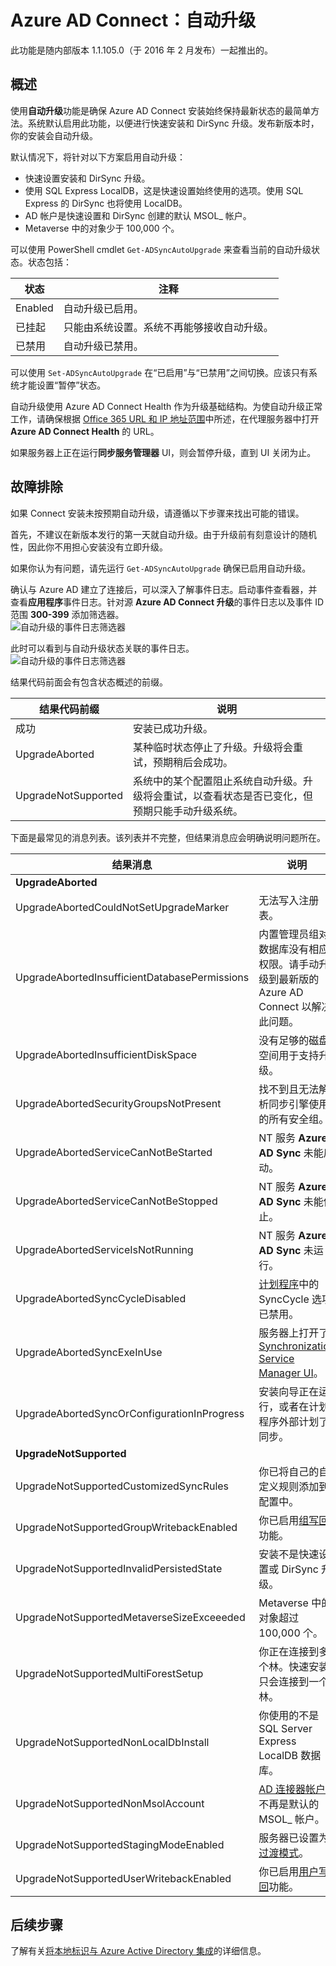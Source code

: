<properties
   pageTitle="Azure AD Connect：自动升级 | Azure"
   description="本主题介绍 Azure AD Connect sync 中的内置自动升级功能。"
   services="active-directory"
   documentationCenter=""
   authors="AndKjell"
   manager="StevenPo"
   editor=""/>

<tags
   ms.service="active-directory"
   ms.devlang="na"
   ms.topic="article"
   ms.tgt_pltfrm="na"
   ms.workload="identity"
   ms.date="08/24/2016"
   ms.author="andkjell"
   wacn.date="01/09/2017"/>

# Azure AD Connect：自动升级
此功能是随内部版本 1.1.105.0（于 2016 年 2 月发布）一起推出的。

## 概述
使用**自动升级**功能是确保 Azure AD Connect 安装始终保持最新状态的最简单方法。系统默认启用此功能，以便进行快速安装和 DirSync 升级。发布新版本时，你的安装会自动升级。

默认情况下，将针对以下方案启用自动升级：

- 快速设置安装和 DirSync 升级。
- 使用 SQL Express LocalDB，这是快速设置始终使用的选项。使用 SQL Express 的 DirSync 也将使用 LocalDB。
- AD 帐户是快速设置和 DirSync 创建的默认 MSOL\_ 帐户。
- Metaverse 中的对象少于 100,000 个。

可以使用 PowerShell cmdlet `Get-ADSyncAutoUpgrade` 来查看当前的自动升级状态。状态包括：

状态 | 注释
---- | ----
Enabled | 自动升级已启用。
已挂起 | 只能由系统设置。系统不再能够接收自动升级。
已禁用 | 自动升级已禁用。

可以使用 `Set-ADSyncAutoUpgrade` 在“已启用”与“已禁用”之间切换。应该只有系统才能设置“暂停”状态。

自动升级使用 Azure AD Connect Health 作为升级基础结构。为使自动升级正常工作，请确保根据 [Office 365 URL 和 IP 地址范围](https://support.office.com/article/Office-365-URLs-and-IP-address-ranges-8548a211-3fe7-47cb-abb1-355ea5aa88a2)中所述，在代理服务器中打开 **Azure AD Connect Health** 的 URL。

如果服务器上正在运行**同步服务管理器** UI，则会暂停升级，直到 UI 关闭为止。

## 故障排除
如果 Connect 安装未按预期自动升级，请遵循以下步骤来找出可能的错误。

首先，不建议在新版本发行的第一天就自动升级。由于升级前有刻意设计的随机性，因此你不用担心安装没有立即升级。

如果你认为有问题，请先运行 `Get-ADSyncAutoUpgrade` 确保已启用自动升级。

确认与 Azure AD 建立了连接后，可以深入了解事件日志。启动事件查看器，并查看**应用程序**事件日志。针对源 **Azure AD Connect 升级**的事件日志以及事件 ID 范围 **300-399** 添加筛选器。  
![自动升级的事件日志筛选器](./media/active-directory-aadconnect-feature-automatic-upgrade/eventlogfilter.png)  

此时可以看到与自动升级状态关联的事件日志。  
![自动升级的事件日志筛选器](./media/active-directory-aadconnect-feature-automatic-upgrade/eventlogresult.png)

结果代码前面会有包含状态概述的前缀。

结果代码前缀 | 说明
--- | ---
成功 | 安装已成功升级。
UpgradeAborted | 某种临时状态停止了升级。升级将会重试，预期稍后会成功。
UpgradeNotSupported | 系统中的某个配置阻止系统自动升级。升级将会重试，以查看状态是否已变化，但预期只能手动升级系统。

下面是最常见的消息列表。该列表并不完整，但结果消息应会明确说明问题所在。

结果消息 | 说明
--- | ---
**UpgradeAborted** |
UpgradeAbortedCouldNotSetUpgradeMarker | 无法写入注册表。
UpgradeAbortedInsufficientDatabasePermissions | 内置管理员组对数据库没有相应权限。请手动升级到最新版的 Azure AD Connect 以解决此问题。
UpgradeAbortedInsufficientDiskSpace | 没有足够的磁盘空间用于支持升级。
UpgradeAbortedSecurityGroupsNotPresent | 找不到且无法解析同步引擎使用的所有安全组。
UpgradeAbortedServiceCanNotBeStarted | NT 服务 **Azure AD Sync** 未能启动。
UpgradeAbortedServiceCanNotBeStopped | NT 服务 **Azure AD Sync** 未能停止。
UpgradeAbortedServiceIsNotRunning | NT 服务 **Azure AD Sync** 未运行。
UpgradeAbortedSyncCycleDisabled | [计划程序](/documentation/articles/active-directory-aadconnectsync-feature-scheduler/)中的 SyncCycle 选项已禁用。
UpgradeAbortedSyncExeInUse | 服务器上打开了 [Synchronization Service Manager UI](/documentation/articles/active-directory-aadconnectsync-service-manager-ui/)。
UpgradeAbortedSyncOrConfigurationInProgress | 安装向导正在运行，或者在计划程序外部计划了同步。
**UpgradeNotSupported** |
UpgradeNotSupportedCustomizedSyncRules | 你已将自己的自定义规则添加到配置中。
UpgradeNotSupportedGroupWritebackEnabled | 你已启用[组写回](/documentation/articles/active-directory-aadconnect-feature-preview/#group-writeback/)功能。
UpgradeNotSupportedInvalidPersistedState | 安装不是快速设置或 DirSync 升级。
UpgradeNotSupportedMetaverseSizeExceeeded | Metaverse 中的对象超过 100,000 个。
UpgradeNotSupportedMultiForestSetup | 你正在连接到多个林。快速安装只会连接到一个林。
UpgradeNotSupportedNonLocalDbInstall | 你使用的不是 SQL Server Express LocalDB 数据库。
UpgradeNotSupportedNonMsolAccount | [AD 连接器帐户](/documentation/articles/active-directory-aadconnect-accounts-permissions/#active-directory-account/)不再是默认的 MSOL\_ 帐户。
UpgradeNotSupportedStagingModeEnabled | 服务器已设置为[过渡模式](/documentation/articles/active-directory-aadconnectsync-operations/#staging-mode/)。
UpgradeNotSupportedUserWritebackEnabled | 你已启用[用户写回](/documentation/articles/active-directory-aadconnect-feature-preview/#user-writeback/)功能。

## 后续步骤
了解有关[将本地标识与 Azure Active Directory 集成](/documentation/articles/active-directory-aadconnect/)的详细信息。

<!---HONumber=Mooncake_Quality_Review_0104_2017-->